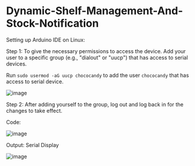 # Dynamic-Shelf-Management-And-Stock-Notification 


Setting up Arduino IDE on Linux:

Step 1: To give the necessary permissions to access the device. Add your user to a specific group (e.g., "dialout" or "uucp") that has access to serial devices.

Run `sudo usermod -aG uucp chococandy` to add the user `chococandy` that has access to serial device.

![image](https://github.com/chococandy63/walmart-product-detector/assets/79960426/7d6a32e9-1d5d-430b-a38d-4d0cbbcbe2a1)

Step 2: After adding yourself to the group, log out and log back in for the changes to take effect.



Code:

![image](https://github.com/chococandy63/walmart-product-detector/assets/79960426/64938d83-49fe-4b6c-9f0f-1cec74101002)


Output: Serial Display

![image](https://github.com/chococandy63/walmart-product-detector/assets/79960426/eec8facd-1807-43b4-8c95-95b36f1d2e0f)
